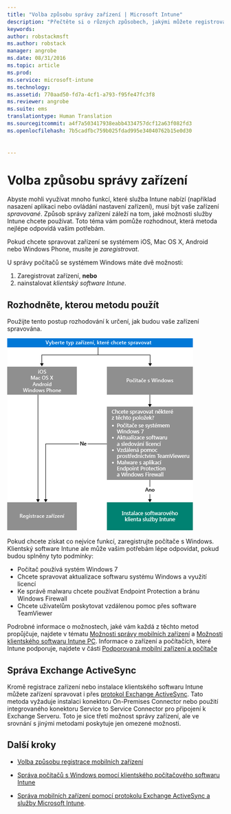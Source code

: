 ```yaml
---
title: "Volba způsobu správy zařízení | Microsoft Intune"
description: "Přečtěte si o různých způsobech, jakými můžete registrovat a spravovat zařízení."
keywords: 
author: robstackmsft
ms.author: robstack
manager: angrobe
ms.date: 08/31/2016
ms.topic: article
ms.prod: 
ms.service: microsoft-intune
ms.technology: 
ms.assetid: 770aad50-fd7a-4cf1-a793-f95fe47fc3f8
ms.reviewer: angrobe
ms.suite: ems
translationtype: Human Translation
ms.sourcegitcommit: a4f7a503417938eabb4334757dcf12a63f082fd3
ms.openlocfilehash: 7b5cadfbc759b025fdad995e34040762b15e0d30


---
```


# <a name="choose-how-to-manage-devices"></a>Volba způsobu správy zařízení

Abyste mohli využívat mnoho funkcí, které služba Intune nabízí (například nasazení aplikaci nebo ovládání nastavení zařízení), musí být vaše zařízení *spravované*. Způsob správy zařízení záleží na tom, jaké možnosti služby Intune chcete používat.
Toto téma vám pomůže rozhodnout, která metoda nejlépe odpovídá vašim potřebám.

Pokud chcete spravovat zařízení se systémem iOS, Mac OS X, Android nebo Windows Phone, musíte je *zaregistrovat*.

U správy počítačů se systémem Windows máte dvě možnosti:

1. Zaregistrovat zařízení, **nebo**
2. nainstalovat *klientský software Intune*.

## <a name="decide-which-method-to-use"></a>Rozhodněte, kterou metodu použít
Použijte tento postup rozhodování k určení, jak budou vaše zařízení spravována.

![Postup rozhodování, jak budou vaše zařízení spravována.](./media/choose-manage-method.png)

Pokud chcete získat co nejvíce funkcí, zaregistrujte počítače s Windows. Klientský software Intune ale může vašim potřebám lépe odpovídat, pokud budou splněny tyto podmínky:

- Počítač používá systém Windows 7
- Chcete spravovat aktualizace softwaru systému Windows a využití licencí
- Ke správě malwaru chcete používat Endpoint Protection a bránu Windows Firewall
- Chcete uživatelům poskytovat vzdálenou pomoc přes software TeamViewer


Podrobné informace o možnostech, jaké vám každá z těchto metod propůjčuje, najdete v tématu [Možnosti správy mobilních zařízení](mobile-device-management-capabilities-in-microsoft-intune.md) a [Možnosti klientského softwaru Intune PC](windows-pc-management-capabilities-in-microsoft-intune.md).
Informace o zařízení a počítačích, které Intune podporuje, najdete v části [Podporovaná mobilní zařízení a počítače](/intune/get-started/supported-mobile-devices-and-computers)


## <a name="exchange-activesync-management"></a>Správa Exchange ActiveSync
Kromě registrace zařízení nebo instalace klientského softwaru Intune můžete zařízení spravovat i přes [protokol Exchange ActiveSync](/intune/deploy-use/mobile-device-management-with-exchange-activesync-and-microsoft-intune). Tato metoda vyžaduje instalaci konektoru On-Premises Connector nebo použití integrovaného konektoru Service to Service Connector pro připojení k Exchange Serveru.
Toto je sice třetí možnost správy zařízení, ale ve srovnání s jinými metodami poskytuje jen omezené možnosti.


## <a name="next-steps"></a>Další kroky

- [Volba způsobu registrace mobilních zařízení](/intune/get-started/choose-how-to-enroll-devices1)
- [Správa počítačů s Windows pomocí klientského počítačového softwaru Intune](/intune/deploy-use/manage-windows-pcs-with-microsoft-intune)



- [Správa mobilních zařízení pomocí protokolu Exchange ActiveSync a služby Microsoft Intune](/intune/deploy-use/mobile-device-management-with-exchange-activesync-and-microsoft-intune).




<!--HONumber=Nov16_HO1-->


